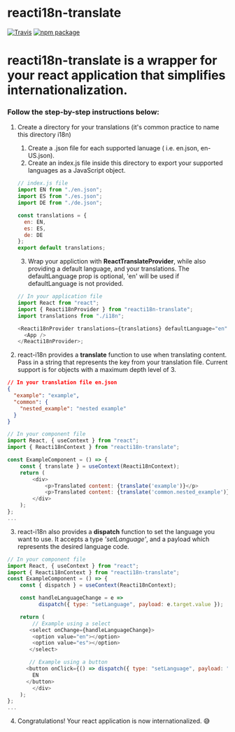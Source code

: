 # reacti18n-translate

[![Travis][build-badge]][build]
[![npm package][npm-badge]][npm]

[build-badge]: https://travis-ci.org/robthedev/react-translate.svg?branch=master
[build]: https://travis-ci.org/robthedev/react-translate
[npm-badge]: https://img.shields.io/npm/v/reacti18n-translate.png?style=flat-square
[npm]: https://www.npmjs.com/package/reacti18n-translate
[coveralls-badge]: https://coveralls.io/github/robthedev/react-translate/badge.svg?branch=master
[coveralls]: https://coveralls.io/github/robthedev/react-translate?branch=master

# reacti18n-translate is a wrapper for your react application that simplifies internationalization.

### Follow the step-by-step instructions below:

1. Create a directory for your translations (it's common practice to name this directory i18n)

   1. Create a .json file for each supported lanuage ( i.e. en.json, en-US.json).
   2. Create an index.js file inside this directory to export your supported languages as a JavaScript object.

   ```javascript
   // index.js file
   import EN from "./en.json";
   import ES from "./es.json";
   import DE from "./de.json";

   const translations = {
     en: EN,
     es: ES,
     de: DE
   };
   export default translations;
   ```

   3. Wrap your appliction with **ReactTranslateProvider**, while also providing a default language, and your translations. The defaultLanguage prop is optional, 'en' will be used if defaultLanguage is not provided.

   ```javascript
   // In your application file
   import React from "react";
   import { Reacti18nProvider } from "reacti18n-translate";
   import translations from "./i18n";

   <Reacti18nProvider translations={translations} defaultLanguage="en">
     <App />
   </Reacti18nProvider>;
   ```

2. react-i18n provides a **translate** function to use when translating content. Pass in a string that represents the key from your translation file. Current support is for objects with a maximum depth level of 3.

```json
// In your translation file en.json
{
  "example": "example",
  "common": {
    "nested_example": "nested example"
  }
}
```

```javascript
// In your component file
import React, { useContext } from "react";
import { Reacti18nContext } from "reacti18n-translate";

const ExampleComponent = () => {
    const { translate } = useContext(Reacti18nContext);
    return (
        <div>
            <p>Translated content: {translate('example')}</p>
            <p>Translated content: {translate('common.nested_example')}</p>
        </div>
    );
};
...
```

3. react-i18n also provides a **dispatch** function to set the language you want to use. It accepts a type _'setLanguage'_, and a payload which represents the desired language code.

```javascript
// In your component file
import React, { useContext } from "react";
import { Reacti18nContext } from "reacti18n-translate";
const ExampleComponent = () => {
    const { dispatch } = useContext(Reacti18nContext);

    const handleLanguageChange = e =>
          dispatch({ type: "setLanguage", payload: e.target.value });

    return (
        // Example using a select
       <select onChange={handleLanguageChange}>
        <option value="en"></option>
        <option value="es"></option>
       </select>

       // Example using a button
      <button onClick={() => dispatch({ type: "setLanguage", payload: "en" })}>
        EN
      </button>
        </div>
    );
};
...
```

4. Congratulations! Your react application is now internationalized. :sweat_smile:
